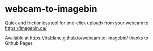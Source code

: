 # webcam-to-imagebin

Quick and frictionless tool for one-click uploads from your webcam to https://imagebin.ca/

Available at https://dalelane.github.io/webcam-to-imagebin/ thanks to Github Pages
